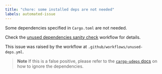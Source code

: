 ```yaml
---
title: "chore: some installed deps are not needed"
labels: automated-issue
---
```


Some dependencies specified in `Cargo.toml` are not needed.

Check the [unused dependencies sanity check]({{env.WORKFLOW_URL}}) workflow for details.

This issue was raised by the workflow at `.github/workflows/unused-deps.yml`.

> **Note**
> If this is a false positive, please refer to the [`cargo-udeps` docs][cargo-udeps-docs] on how to ignore the dependencies.

[cargo-udeps-docs]: https://github.com/est31/cargo-udeps#ignoring-some-of-the-dependencies